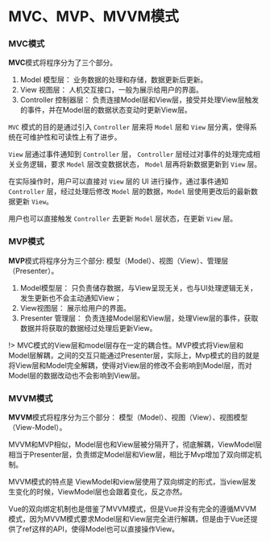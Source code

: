 # MVC、MVP、MVVM模式

### MVC模式
**MVC**模式将程序分为了三个部分。
1. Model 模型层： 业务数据的处理和存储，数据更新后更新。
2. View 视图层： 人机交互接口，一般为展示给用户的界面。
3. Controller 控制器层： 负责连接Model层和View层，接受并处理View层触发的事件，并在Model层的数据状态变动时更新View层。

`MVC` 模式的目的是通过引入 `Controller` 层来将 `Model` 层和 `View` 层分离，使得系统在可维护性和可读性上有了进步。

`View` 层通过事件通知到 `Controller` 层， `Controller` 层经过对事件的处理完成相关业务逻辑，要求 `Model` 层改变数据状态， `Model` 层再将新数据更新到 `View` 层。


在实际操作时，用户可以直接对 `View` 层的 UI 进行操作，通过事件通知 `Controller` 层，经过处理后修改 `Model` 层的数据，`Model` 层使用更改后的最新数据更新 `View`。


用户也可以直接触发 `Controller` 去更新 `Model` 层状态，在更新 `View` 层。


### MVP模式
**MVP**模式将程序分为三个部分: 模型（Model）、视图（View）、管理层（Presenter）。

1. Model模型层： 只负责储存数据，与View呈现无关，也与UI处理逻辑无关，发生更新也不会主动通知View；
2. View视图层： 展示给用户的界面。
3. Presenter 管理层： 负责连接Model层和View层，处理View层的事件，获取数据并将获取的数据经过处理后更新View。

!> MVC模式的View层和model层存在一定的耦合性。MVP模式将View层和Model层解耦，之间的交互只能通过Presenter层，实际上，Mvp模式的目的就是将View层和Model完全解耦，使得对View层的修改不会影响到Model层，而对Model层的数据改动也不会影响到View层。

### MVVM模式
**MVVM**模式将程序分为三个部分： 模型（Model）、视图（View）、视图模型（View-Model）。

MVVM和MVP相似，Model层也和View层被分隔开了，彻底解耦，ViewModel层相当于Presenter层，负责绑定Model层和View层，相比于Mvp增加了双向绑定机制。

MVVM模式的特点是 ViewModel和view层使用了双向绑定的形式，当view层发生变化的时候，ViewModel层也会跟着变化，反之亦然。

Vue的双向绑定机制也是借鉴了MVVM模式，但是Vue并没有完全的遵循MVVM模式，因为MVVM模式要求Model层和View层完全进行解耦，但是由于Vue还提供了ref这样的API，使得Model也可以直接操作View。